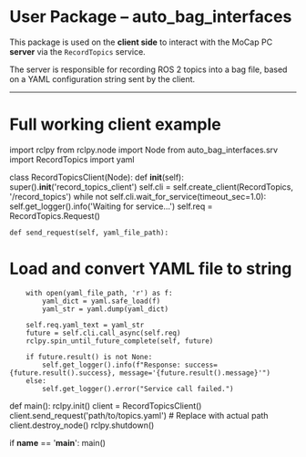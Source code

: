# User Package – auto_bag_interfaces

This package is used on the **client side** to interact with the MoCap PC **server** via the `RecordTopics` service.

The server is responsible for recording ROS 2 topics into a bag file, based on a YAML configuration string sent by the client.

---

# Full working client example

import rclpy
from rclpy.node import Node
from auto_bag_interfaces.srv import RecordTopics
import yaml

class RecordTopicsClient(Node):
    def __init__(self):
        super().__init__('record_topics_client')
        self.cli = self.create_client(RecordTopics, '/record_topics')
        while not self.cli.wait_for_service(timeout_sec=1.0):
            self.get_logger().info('Waiting for service...')
        self.req = RecordTopics.Request()

    def send_request(self, yaml_file_path):

# Load and convert YAML file to string

        with open(yaml_file_path, 'r') as f:
            yaml_dict = yaml.safe_load(f)
            yaml_str = yaml.dump(yaml_dict)

        self.req.yaml_text = yaml_str
        future = self.cli.call_async(self.req)
        rclpy.spin_until_future_complete(self, future)

        if future.result() is not None:
            self.get_logger().info(f"Response: success={future.result().success}, message='{future.result().message}'")
        else:
            self.get_logger().error("Service call failed.")

def main():
    rclpy.init()
    client = RecordTopicsClient()
    client.send_request('path/to/topics.yaml')  # Replace with actual path
    client.destroy_node()
    rclpy.shutdown()

if __name__ == '__main__':
    main()